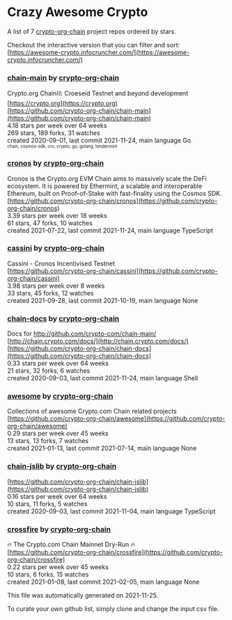 # Crazy Awesome Crypto
A list of 7 [crypto-org-chain](https://github.com/crypto-org-chain) project repos ordered by stars.  

Checkout the interactive version that you can filter and sort: 
[https://awesome-crypto.infocruncher.com/](https://awesome-crypto.infocruncher.com/)  


### [chain-main](https://github.com/crypto-org-chain/chain-main) by [crypto-org-chain](https://github.com/crypto-org-chain)  
Crypto.org Chain⛓: Croeseid Testnet and beyond development  
[https://crypto.org](https://crypto.org)  
[https://github.com/crypto-org-chain/chain-main](https://github.com/crypto-org-chain/chain-main)  
4.18 stars per week over 64 weeks  
269 stars, 189 forks, 31 watches  
created 2020-09-01, last commit 2021-11-24, main language Go  
<sub><sup>chain, cosmos-sdk, cro, crypto, go, golang, tendermint</sup></sub>


### [cronos](https://github.com/crypto-org-chain/cronos) by [crypto-org-chain](https://github.com/crypto-org-chain)  
Cronos is the Crypto.org EVM Chain aims to massively scale the DeFi ecosystem. It is powered by Ethermint, a scalable and interoperable Ethereum, built on Proof-of-Stake with fast-finality using the Cosmos SDK.  
[https://github.com/crypto-org-chain/cronos](https://github.com/crypto-org-chain/cronos)  
3.39 stars per week over 18 weeks  
61 stars, 47 forks, 10 watches  
created 2021-07-22, last commit 2021-11-24, main language TypeScript  


### [cassini](https://github.com/crypto-org-chain/cassini) by [crypto-org-chain](https://github.com/crypto-org-chain)  
Cassini - Cronos Incentivised Testnet  
[https://github.com/crypto-org-chain/cassini](https://github.com/crypto-org-chain/cassini)  
3.98 stars per week over 8 weeks  
33 stars, 45 forks, 12 watches  
created 2021-09-28, last commit 2021-10-19, main language None  


### [chain-docs](https://github.com/crypto-org-chain/chain-docs) by [crypto-org-chain](https://github.com/crypto-org-chain)  
Docs for http://github.com/crypto-com/chain-main/  
[http://chain.crypto.com/docs/](http://chain.crypto.com/docs/)  
[https://github.com/crypto-org-chain/chain-docs](https://github.com/crypto-org-chain/chain-docs)  
0.33 stars per week over 64 weeks  
21 stars, 32 forks, 6 watches  
created 2020-09-03, last commit 2021-11-24, main language Shell  


### [awesome](https://github.com/crypto-org-chain/awesome) by [crypto-org-chain](https://github.com/crypto-org-chain)  
Collections of awesome Crypto.com Chain related projects  
[https://github.com/crypto-org-chain/awesome](https://github.com/crypto-org-chain/awesome)  
0.29 stars per week over 45 weeks  
13 stars, 13 forks, 7 watches  
created 2021-01-13, last commit 2021-07-14, main language None  


### [chain-jslib](https://github.com/crypto-org-chain/chain-jslib) by [crypto-org-chain](https://github.com/crypto-org-chain)  
  
[https://github.com/crypto-org-chain/chain-jslib](https://github.com/crypto-org-chain/chain-jslib)  
0.16 stars per week over 64 weeks  
10 stars, 11 forks, 5 watches  
created 2020-09-03, last commit 2021-11-04, main language TypeScript  


### [crossfire](https://github.com/crypto-org-chain/crossfire) by [crypto-org-chain](https://github.com/crypto-org-chain)  
🔥 The Crypto.com Chain Mainnet Dry-Run 🔥  
[https://github.com/crypto-org-chain/crossfire](https://github.com/crypto-org-chain/crossfire)  
0.22 stars per week over 45 weeks  
10 stars, 6 forks, 15 watches  
created 2021-01-08, last commit 2021-02-05, main language None  


This file was automatically generated on 2021-11-25.  

To curate your own github list, simply clone and change the input csv file.  